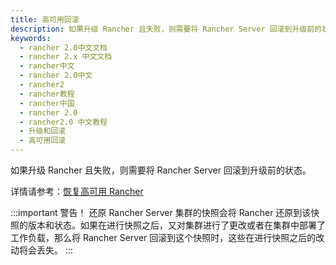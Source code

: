 ```yaml
---
title: 高可用回滚
description: 如果升级 Rancher 且失败，则需要将 Rancher Server 回滚到升级前的状态。
keywords:
  - rancher 2.0中文文档
  - rancher 2.x 中文文档
  - rancher中文
  - rancher 2.0中文
  - rancher2
  - rancher教程
  - rancher中国
  - rancher 2.0
  - rancher2.0 中文教程
  - 升级和回滚
  - 高可用回滚
---
```


如果升级 Rancher 且失败，则需要将 Rancher Server 回滚到升级前的状态。

详情请参考：[恢复高可用 Rancher](/docs/backups/restorations/ha-restoration/_index)

:::important 警告！
还原 Rancher Server 集群的快照会将 Rancher 还原到该快照的版本和状态。如果在进行快照之后，又对集群进行了更改或者在集群中部署了工作负载，那么将 Rancher Server 回滚到这个快照时，这些在进行快照之后的改动将会丢失。
:::
